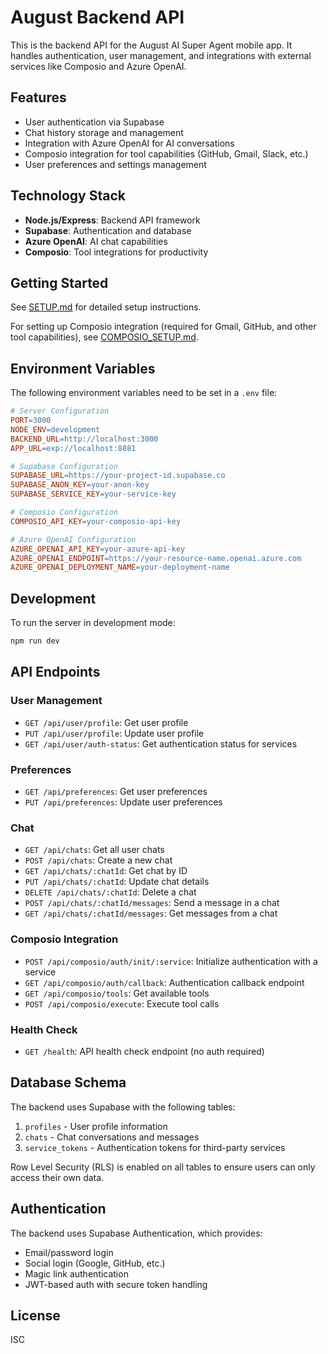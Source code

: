 # August Backend API

This is the backend API for the August AI Super Agent mobile app. It handles authentication, user management, and integrations with external services like Composio and Azure OpenAI.

## Features

- User authentication via Supabase
- Chat history storage and management
- Integration with Azure OpenAI for AI conversations
- Composio integration for tool capabilities (GitHub, Gmail, Slack, etc.)
- User preferences and settings management

## Technology Stack

- **Node.js/Express**: Backend API framework
- **Supabase**: Authentication and database
- **Azure OpenAI**: AI chat capabilities
- **Composio**: Tool integrations for productivity

## Getting Started

See [SETUP.md](./SETUP.md) for detailed setup instructions.

For setting up Composio integration (required for Gmail, GitHub, and other tool capabilities), see [COMPOSIO_SETUP.md](./COMPOSIO_SETUP.md).

## Environment Variables

The following environment variables need to be set in a `.env` file:

```makefile
# Server Configuration
PORT=3000
NODE_ENV=development
BACKEND_URL=http://localhost:3000
APP_URL=exp://localhost:8081

# Supabase Configuration
SUPABASE_URL=https://your-project-id.supabase.co
SUPABASE_ANON_KEY=your-anon-key
SUPABASE_SERVICE_KEY=your-service-key

# Composio Configuration
COMPOSIO_API_KEY=your-composio-api-key

# Azure OpenAI Configuration
AZURE_OPENAI_API_KEY=your-azure-api-key
AZURE_OPENAI_ENDPOINT=https://your-resource-name.openai.azure.com
AZURE_OPENAI_DEPLOYMENT_NAME=your-deployment-name
```

## Development

To run the server in development mode:

```bash
npm run dev
```

## API Endpoints

### User Management

- `GET /api/user/profile`: Get user profile
- `PUT /api/user/profile`: Update user profile
- `GET /api/user/auth-status`: Get authentication status for services

### Preferences

- `GET /api/preferences`: Get user preferences
- `PUT /api/preferences`: Update user preferences

### Chat

- `GET /api/chats`: Get all user chats
- `POST /api/chats`: Create a new chat
- `GET /api/chats/:chatId`: Get chat by ID
- `PUT /api/chats/:chatId`: Update chat details
- `DELETE /api/chats/:chatId`: Delete a chat
- `POST /api/chats/:chatId/messages`: Send a message in a chat
- `GET /api/chats/:chatId/messages`: Get messages from a chat

### Composio Integration

- `POST /api/composio/auth/init/:service`: Initialize authentication with a service
- `GET /api/composio/auth/callback`: Authentication callback endpoint
- `GET /api/composio/tools`: Get available tools
- `POST /api/composio/execute`: Execute tool calls

### Health Check

- `GET /health`: API health check endpoint (no auth required)

## Database Schema

The backend uses Supabase with the following tables:

1. `profiles` - User profile information
2. `chats` - Chat conversations and messages
3. `service_tokens` - Authentication tokens for third-party services

Row Level Security (RLS) is enabled on all tables to ensure users can only access their own data.

## Authentication

The backend uses Supabase Authentication, which provides:

- Email/password login
- Social login (Google, GitHub, etc.)
- Magic link authentication
- JWT-based auth with secure token handling

## License

ISC